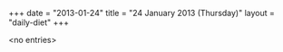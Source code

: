 +++
date = "2013-01-24"
title = "24 January 2013 (Thursday)"
layout = "daily-diet"
+++

\<no entries\>